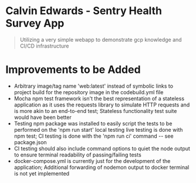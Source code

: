 # Calvin Edwards - Sentry Health Survey App
> Utilizing a very simple webapp to demonstrate gcp knowledge and CI/CD infrastructure

# Improvements to be Added

  - Arbitrary image/tag name 'web:latest' instead of symbolic links to project build for the repository image in the codebuild.yml file
  - Mocha npm test framework isn't the best representation of a stateless application as it uses the requests library to simulate HTTP requests and is more akin to an end-to-end test; Stateless functionality test suite would have been better
  - Testing npm package was installed to easily script the tests to be performed on the 'npm run start' local testing live testing is done with npm test; CI testing is done with the 'npm run ci' command -- see package.json
  - CI testing should also include command options to quiet the node output to ensure terminal readability of passing/failing tests
  - docker-compose.yml is currently just for the development of the application; Additional forwarding of nodemon output to docker terminal is not yet implemented

